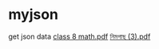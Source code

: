 # myjson
get json data
[class 8 math.pdf](https://github.com/sabuj-inc/myjson/files/10836499/class.8.math.pdf)
[নিমগাছ (3).pdf](https://github.com/sabuj-inc/myjson/files/12642504/3.pdf)
